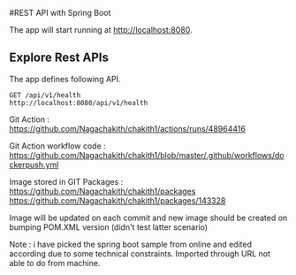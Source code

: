 


#REST  API with Spring Boot

The app will start running at <http://localhost:8080>.

## Explore Rest APIs

The app defines following API.

    GET /api/v1/health
    http://localhost:8080/api/v1/health

Git Action : https://github.com/Nagachakith/chakith1/actions/runs/48964416

Git Action workflow code : https://github.com/Nagachakith/chakith1/blob/master/.github/workflows/dockerpush.yml

Image stored in GIT Packages : https://github.com/Nagachakith/chakith1/packages  
                               https://github.com/Nagachakith/chakith1/packages/143328
                               
 Image will be updated on each commit and new image should be created on bumping POM.XML version (didn't test latter scenario)
 
 Note : i have picked the spring boot sample from online and edited according due to some technical constraints.
         Imported through URL not able to do from machine. 



